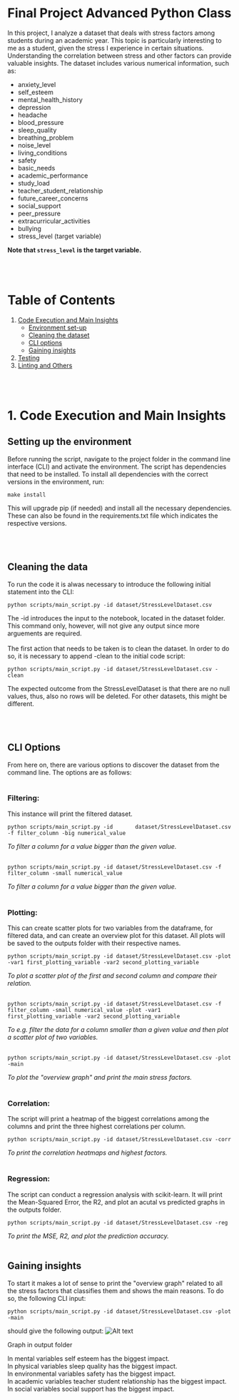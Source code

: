 # Final Project Advanced Python Class

In this project, I analyze a dataset that deals with stress factors among students during an academic year. This topic is particularly interesting to me as a student, given the stress I experience in certain situations. Understanding the correlation between stress and other factors can provide valuable insights. The dataset includes various numerical information, such as:

- anxiety_level
- self_esteem
- mental_health_history
- depression
- headache
- blood_pressure
- sleep_quality
- breathing_problem
- noise_level
- living_conditions
- safety
- basic_needs
- academic_performance
- study_load
- teacher_student_relationship
- future_career_concerns
- social_support
- peer_pressure
- extracurricular_activities
- bullying
- stress_level (target variable)

**Note that `stress_level` is the target variable.**

<br><br>

# Table of Contents
1. [Code Execution and Main Insights](#1-code-execution-and-main-insights)
    - [Environment set-up](#setting-up-the-environment)
    - [Cleaning the dataset](#cleaning-the-data)
    - [CLI options](#cli-options)
    - [Gaining insights](#gaining-insights)
2. [Testing](#2-testing)
3. [Linting and Others](#3-lynting-and-others)


<br><br>

# 1. Code Execution and Main Insights

## Setting up the environment
Before running the script, navigate to the project folder in the command line interface (CLI) and activate the environment. The script has dependencies that need to be installed. To install all dependencies with the correct versions in the environment, run:

    make install

This will upgrade pip (if needed) and install all the necessary dependencies. These can also be found in the requirements.txt file which indicates the respective versions.

<br>
<br>

## Cleaning the data
To run the code it is alwas necessary to introduce the following initial statement into the CLI:

    python scripts/main_script.py -id dataset/StressLevelDataset.csv

The -id introduces the input to the notebook, located in the dataset folder. This command only, however, will not give any output since more arguements are required. <br><br>
The first action that needs to be taken is to clean the dataset. In order to do so, it is necessary to append -clean to the initial code script:

    python scripts/main_script.py -id dataset/StressLevelDataset.csv -clean
The expected outcome from the StressLevelDataset is that there are no null values, thus, also no rows will be deleted. For other datasets, this might be different.

<br><br>
## CLI Options
From here on, there are various options to discover the dataset from the command line. The options are as follows:
<br><br>
### Filtering:
This instance will print the filtered dataset.
<br>

    python scripts/main_script.py -id       dataset/StressLevelDataset.csv -f filter_column -big numerical_value
_To filter a column for a value bigger than the given value._ <br>
<br>
    
    python scripts/main_script.py -id dataset/StressLevelDataset.csv -f filter_column -small numerical_value
_To filter a column for a value bigger than the given value._ <br>
<br>
### Plotting:
This can create scatter plots for two variables from the dataframe, for filtered data, and can create an overview plot for this dataset. All plots will be saved to the outputs folder with their respective names.
<br>

    python scripts/main_script.py -id dataset/StressLevelDataset.csv -plot -var1 first_plotting_variable -var2 second_plotting_variable
_To plot a scatter plot of the first and second column and compare their relation._ <br>
<br>

    python scripts/main_script.py -id dataset/StressLevelDataset.csv -f filter_column -small numerical_value -plot -var1 first_plotting_variable -var2 second_plotting_variable
_To e.g. filter the data for a column smaller than a given value and then plot a scatter plot of two variables._ <br>
<br>

    python scripts/main_script.py -id dataset/StressLevelDataset.csv -plot -main
_To plot the "overview graph" and print the main stress factors._ <br><br>

### Correlation:
The script will print a heatmap of the biggest correlations among the columns and print the three highest correlations per column.
<br>

    python scripts/main_script.py -id dataset/StressLevelDataset.csv -corr
_To print the correlation heatmaps and highest factors._
<br>
<br>
### Regression:
The script can conduct a regression analysis with scikit-learn. It will print the Mean-Squared Error, the R2, and plot an acutal vs predicted graphs in the outputs folder.
<br>

    python scripts/main_script.py -id dataset/StressLevelDataset.csv -reg
_To print the MSE, R2, and plot the prediction accuracy._
<br>
<br>
## Gaining insights
To start it makes a lot of sense to print the "overview graph" related to all the stress factors that classifies them and shows the main reasons. To do so, the following CLI input:

    python scripts/main_script.py -id dataset/StressLevelDataset.csv -plot -main

should give the following output:
![Alt text](https://file%2B.vscode-resource.vscode-cdn.net/Users/jansternberg/Desktop/Advanced%20python/6%20Repository%20and%20final/FinalProjectAdvancedPython/outputs/negative_experiences_plot.png?version%3D1706000795655)


Graph in output folder


In mental variables self esteem has the biggest impact. <br>
In physical variables sleep quality has the biggest impact. <br>
In environmental variables safety has the biggest impact. <br>
In academic variables teacher student relationship has the biggest impact. <br>
In social variables social support has the biggest impact. <br>
